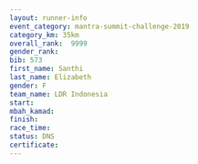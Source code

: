 ```yaml
---
layout: runner-info 
event_category: mantra-summit-challenge-2019 
category_km: 35km 
overall_rank:  9999
gender_rank: 
bib: 573
first_name: Santhi
last_name: Elizabeth
gender: F
team_name: LDR Indonesia
start: 
mbah_kamad: 
finish: 
race_time: 
status: DNS
certificate: 
---
```

